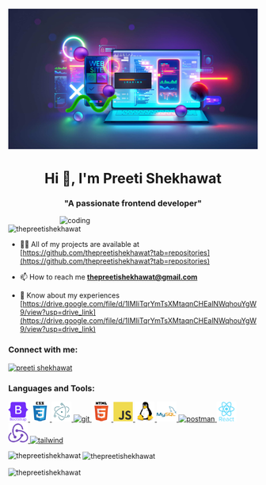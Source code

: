 ![logo](https://github.com/thepreetishekhawat/thepreetishekhawat/blob/main/BannerGithub.jpg)
<h1 align="center">Hi 👋, I'm Preeti Shekhawat</h1>
<h3 align="center">"A passionate frontend developer"</h3>

<img align="right" alt="coding" width="400" src="https://cdn.dribbble.com/users/1364029/screenshots/16093268/media/68e82a7fb4904614a9066d6b540c14b2.gif">

<p align="left"> <img src="https://komarev.com/ghpvc/?username=thepreetishekhawat&label=Profile%20views&color=0e75b6&style=flat" alt="thepreetishekhawat" /> </p>

- 👨‍💻 All of my projects are available at [https://github.com/thepreetishekhawat?tab=repositories](https://github.com/thepreetishekhawat?tab=repositories)

- 📫 How to reach me **thepreetishekhawat@gmail.com**

- 📄 Know about my experiences [https://drive.google.com/file/d/1IMIiTqrYmTsXMtaqnCHEalNWqhouYgW9/view?usp=drive_link](https://drive.google.com/file/d/1IMIiTqrYmTsXMtaqnCHEalNWqhouYgW9/view?usp=drive_link)

<h3 align="left">Connect with me:</h3>
<p align="left">
<a href="https://linkedin.com/in/preeti shekhawat" target="blank"><img align="center" src="https://raw.githubusercontent.com/rahuldkjain/github-profile-readme-generator/master/src/images/icons/Social/linked-in-alt.svg" alt="preeti shekhawat" height="30" width="40" /></a>
</p>

<h3 align="left">Languages and Tools:</h3>
<p align="left"> <a href="https://getbootstrap.com" target="_blank" rel="noreferrer"> <img src="https://raw.githubusercontent.com/devicons/devicon/master/icons/bootstrap/bootstrap-plain-wordmark.svg" alt="bootstrap" width="40" height="40"/> </a> <a href="https://www.w3schools.com/css/" target="_blank" rel="noreferrer"> <img src="https://raw.githubusercontent.com/devicons/devicon/master/icons/css3/css3-original-wordmark.svg" alt="css3" width="40" height="40"/> </a> <a href="https://www.electronjs.org" target="_blank" rel="noreferrer"> <img src="https://raw.githubusercontent.com/devicons/devicon/master/icons/electron/electron-original.svg" alt="electron" width="40" height="40"/> </a> <a href="https://git-scm.com/" target="_blank" rel="noreferrer"> <img src="https://www.vectorlogo.zone/logos/git-scm/git-scm-icon.svg" alt="git" width="40" height="40"/> </a> <a href="https://www.w3.org/html/" target="_blank" rel="noreferrer"> <img src="https://raw.githubusercontent.com/devicons/devicon/master/icons/html5/html5-original-wordmark.svg" alt="html5" width="40" height="40"/> </a> <a href="https://developer.mozilla.org/en-US/docs/Web/JavaScript" target="_blank" rel="noreferrer"> <img src="https://raw.githubusercontent.com/devicons/devicon/master/icons/javascript/javascript-original.svg" alt="javascript" width="40" height="40"/> </a> <a href="https://www.linux.org/" target="_blank" rel="noreferrer"> <img src="https://raw.githubusercontent.com/devicons/devicon/master/icons/linux/linux-original.svg" alt="linux" width="40" height="40"/> </a> <a href="https://www.mysql.com/" target="_blank" rel="noreferrer"> <img src="https://raw.githubusercontent.com/devicons/devicon/master/icons/mysql/mysql-original-wordmark.svg" alt="mysql" width="40" height="40"/> </a> <a href="https://postman.com" target="_blank" rel="noreferrer"> <img src="https://www.vectorlogo.zone/logos/getpostman/getpostman-icon.svg" alt="postman" width="40" height="40"/> </a> <a href="https://reactjs.org/" target="_blank" rel="noreferrer"> <img src="https://raw.githubusercontent.com/devicons/devicon/master/icons/react/react-original-wordmark.svg" alt="react" width="40" height="40"/> </a> <a href="https://redux.js.org" target="_blank" rel="noreferrer"> <img src="https://raw.githubusercontent.com/devicons/devicon/master/icons/redux/redux-original.svg" alt="redux" width="40" height="40"/> </a> <a href="https://tailwindcss.com/" target="_blank" rel="noreferrer"> <img src="https://www.vectorlogo.zone/logos/tailwindcss/tailwindcss-icon.svg" alt="tailwind" width="40" height="40"/> </a> </p>

<p><img align="left" src="https://github-readme-stats.vercel.app/api/top-langs?username=thepreetishekhawat&show_icons=true&locale=en&layout=compact" alt="thepreetishekhawat" /></p>

<p>&nbsp;<img align="center" src="https://github-readme-stats.vercel.app/api?username=thepreetishekhawat&show_icons=true&locale=en" alt="thepreetishekhawat" /></p>

<p><img align="center" src="https://github-readme-streak-stats.herokuapp.com/?user=thepreetishekhawat&" alt="thepreetishekhawat" /></p>
